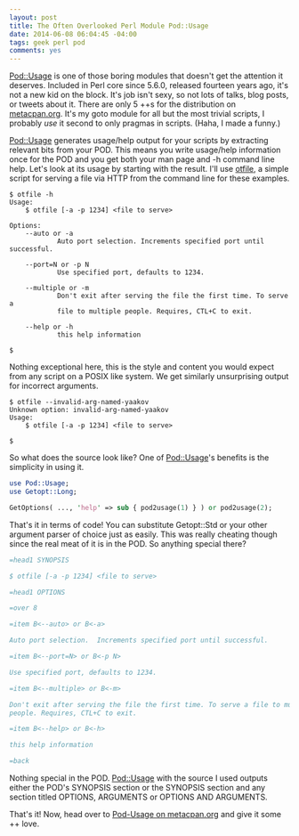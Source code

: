 ```yaml
--- 
layout: post
title: The Often Overlooked Perl Module Pod::Usage
date: 2014-06-08 06:04:45 -04:00
tags: geek perl pod
comments: yes
---
```


[Pod::Usage](https://metacpan.org/pod/Pod::Usage) is one of those boring modules that doesn't get the attention it deserves.  Included in Perl core since 5.6.0, released fourteen years ago, it's not a new kid on the block.  It's job isn't sexy, so not lots of talks, blog posts, or tweets about it. There are only 5 ++s for the distribution on [metacpan.org](https://metacpan.org/release/Pod-Usage). It's my goto module for all but the most trivial scripts, I probably *use* it second to only pragmas in scripts. (Haha, I made a funny.)

[Pod::Usage](https://metacpan.org/pod/Pod::Usage) generates usage/help output for your scripts by extracting relevant bits from your POD. This means you write usage/help information once for the POD and you get both your man page and -h command line help.  Let's look at its usage by starting with the result. I'll use [otfile](https://github.com/mikegrb/App-otfile/blob/master/script/otfile), a simple script for serving a file via HTTP from the command line for these examples.

```
$ otfile -h
Usage:
    $ otfile [-a -p 1234] <file to serve>

Options:
    --auto or -a
            Auto port selection. Increments specified port until successful.

    --port=N or -p N
            Use specified port, defaults to 1234.

    --multiple or -m
            Don't exit after serving the file the first time. To serve a
            file to multiple people. Requires, CTL+C to exit.

    --help or -h
            this help information

$
```

Nothing exceptional here, this is the style and content you would expect from any script on a POSIX like system. We get similarly unsurprising output for incorrect arguments.

```
$ otfile --invalid-arg-named-yaakov
Unknown option: invalid-arg-named-yaakov
Usage:
    $ otfile [-a -p 1234] <file to serve>

$
```

So what does the source look like? One of [Pod::Usage](https://metacpan.org/pod/Pod::Usage)'s benefits is the simplicity in using it.

```perl
use Pod::Usage;
use Getopt::Long;

GetOptions( ..., 'help' => sub { pod2usage(1) } ) or pod2usage(2);
```

That's it in terms of code! You can substitute Getopt::Std or your other argument parser of choice just as easily.  This was really cheating though since the real meat of it is in the POD.  So anything special there?

```perl
=head1 SYNOPSIS

$ otfile [-a -p 1234] <file to serve>

=head1 OPTIONS

=over 8

=item B<--auto> or B<-a>

Auto port selection.  Increments specified port until successful.

=item B<--port=N> or B<-p N>

Use specified port, defaults to 1234.

=item B<--multiple> or B<-m>

Don't exit after serving the file the first time. To serve a file to multiple
people. Requires, CTL+C to exit.

=item B<--help> or B<-h>

this help information

=back
```

Nothing special in the POD. [Pod::Usage](https://metacpan.org/pod/Pod::Usage) with the source I used outputs either the POD's SYNOPSIS section or the SYNOPSIS section and any section titled OPTIONS, ARGUMENTS or OPTIONS AND ARGUMENTS.

That's it!  Now, head over to [Pod-Usage on metacpan.org](https://metacpan.org/release/Pod-Usage) and give it some ++ love.
